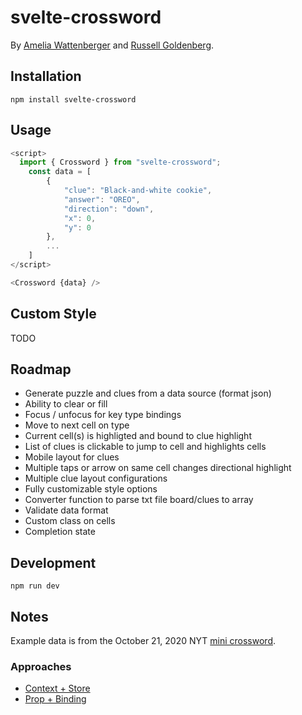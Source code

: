 # svelte-crossword

By [Amelia Wattenberger](https://twitter.com/wattenberger) and [Russell Goldenberg](https://twitter.com/codenberg).

## Installation

`npm install svelte-crossword`

## Usage

```javascript
<script>
  import { Crossword } from "svelte-crossword";
	const data = [
		{
			"clue": "Black-and-white cookie",
			"answer": "OREO",
			"direction": "down",
			"x": 0,
			"y": 0
		},
		...
	]
</script>

<Crossword {data} />
```

## Custom Style

TODO

## Roadmap

- Generate puzzle and clues from a data source (format json)
- Ability to clear or fill
- Focus / unfocus for key type bindings
- Move to next cell on type
- Current cell(s) is highligted and bound to clue highlight
- List of clues is clickable to jump to cell and highlights cells
- Mobile layout for clues
- Multiple taps or arrow on same cell changes directional highlight
- Multiple clue layout configurations
- Fully customizable style options
- Converter function to parse txt file board/clues to array
- Validate data format
- Custom class on cells
- Completion state

## Development

`npm run dev`

## Notes

Example data is from the October 21, 2020 NYT [mini crossword](https://www.nytimes.com/crosswords/game/mini).

### Approaches

- [Context + Store](https://svelte.dev/repl/cb193342ca4e4d43af66b5c14167d117?version=3.29.0)
- [Prop + Binding](https://svelte.dev/repl/aa9159dabc8a40e48c1f6fad3a083e9e?version=3.29.0)
